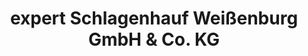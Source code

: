 ---
title: "expert Schlagenhauf Weißenburg GmbH & Co. KG"
url: /weissenburg-in-bayern/expert-schlagenhauf-weissenburg-gmbh-und-co-kg/
shop: Elektronik
---